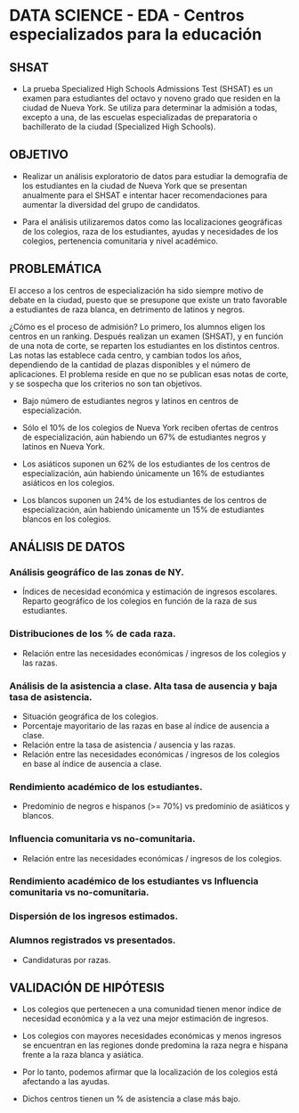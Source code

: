 # DATA SCIENCE - EDA - Centros especializados para la educación


## SHSAT

* La prueba Specialized High Schools Admissions Test (SHSAT) es un examen para estudiantes del octavo y noveno grado que residen en la ciudad de Nueva York. Se utiliza para determinar la admisión a todas, excepto a una, de las escuelas especializadas de preparatoria o bachillerato de la ciudad (Specialized High Schools).


## OBJETIVO

* Realizar un análisis exploratorio de datos para estudiar la demografía de los estudiantes en la ciudad de Nueva York que se presentan anualmente para el SHSAT e intentar hacer recomendaciones para aumentar la diversidad del grupo de candidatos.

* Para el análisis utilizaremos datos como las localizaciones geográficas de los colegios, raza de los estudiantes, ayudas y necesidades de los colegios, pertenencia comunitaria y nivel académico.


## PROBLEMÁTICA

El acceso a los centros de especialización ha sido siempre motivo de debate en la ciudad, puesto que se presupone que existe un trato favorable a estudiantes de raza blanca, en detrimento de latinos y negros.

¿Cómo es el proceso de admisión? Lo primero, los alumnos eligen los centros en un ranking. Después realizan un examen (SHSAT), y en función de una nota de corte, se reparten los estudiantes en los distintos centros. Las notas las establece cada centro, y cambian todos los años, dependiendo de la cantidad de plazas disponibles y el número de aplicaciones. El problema reside en que no se publican esas notas de corte, y se sospecha que los criterios no son tan objetivos.

* Bajo número de estudiantes negros y latinos en centros de especialización.

* Sólo el 10% de los colegios de Nueva York reciben ofertas de centros de especialización, aún habiendo un 67% de estudiantes negros y latinos en Nueva York.

* Los asiáticos suponen un 62% de los estudiantes de los centros de especialización, aún habiendo únicamente un 16% de estudiantes asiáticos en los colegios.

* Los blancos suponen un 24% de los estudiantes de los centros de especialización, aún habiendo únicamente un 15% de estudiantes blancos en los colegios.


## ANÁLISIS DE DATOS

### Análisis geográfico de las zonas de NY.
* Índices de necesidad económica y estimación de ingresos escolares.
Reparto geográfico de los colegios en función de la raza de sus estudiantes.

### Distribuciones de los % de cada raza.
* Relación entre las necesidades económicas / ingresos de los colegios y las razas.

### Análisis de la asistencia a clase. Alta tasa de ausencia y baja tasa de asistencia.
* Situación geográfica de los colegios.
* Porcentaje mayoritario de las razas en base al índice de ausencia a clase.
* Relación entre la tasa de asistencia / ausencia y las razas.
* Relación entre las necesidades económicas / ingresos de los colegios en base al índice de ausencia a clase.

### Rendimiento académico de los estudiantes.
* Predominio de negros e hispanos (>= 70%) vs predominio de asiáticos y blancos.

### Influencia comunitaria vs no-comunitaria.
* Relación entre las necesidades económicas / ingresos de los colegios.

### Rendimiento académico de los estudiantes vs Influencia comunitaria vs no-comunitaria.

### Dispersión de los ingresos estimados.


### Alumnos registrados vs presentados.
* Candidaturas por razas.


## VALIDACIÓN DE HIPÓTESIS

* Los colegios que pertenecen a una comunidad tienen menor índice de necesidad económica y a la vez una mejor estimación de ingresos.

* Los colegios con mayores necesidades económicas y menos ingresos se encuentran en las regiones donde predomina la raza negra e hispana frente a la raza blanca y asiática.

* Por lo tanto, podemos afirmar que la localización de los colegios está afectando a las ayudas.

* Dichos centros tienen un % de asistencia a clase más bajo.

